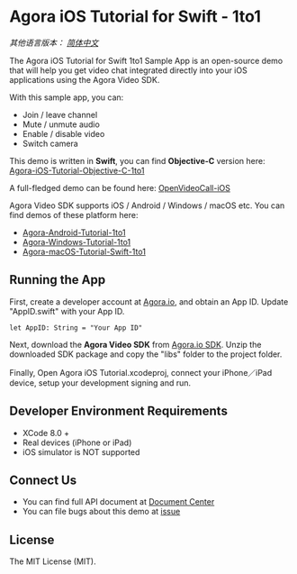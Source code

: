 # Agora iOS Tutorial for Swift - 1to1

*其他语言版本： [简体中文](README.zh.md)*

The Agora iOS Tutorial for Swift 1to1 Sample App is an open-source demo that will help you get video chat integrated directly into your iOS applications using the Agora Video SDK.

With this sample app, you can:

- Join / leave channel
- Mute / unmute audio
- Enable / disable video
- Switch camera

This demo is written in **Swift**, you can find **Objective-C** version here: [Agora-iOS-Tutorial-Objective-C-1to1](https://github.com/AgoraIO/Agora-iOS-Tutorial-Objective-C-1to1)

A full-fledged demo can be found here: [OpenVideoCall-iOS](https://github.com/AgoraIO/OpenVideoCall-iOS)

Agora Video SDK supports iOS / Android / Windows / macOS etc. You can find demos of these platform here:

- [Agora-Android-Tutorial-1to1](https://github.com/AgoraIO/Agora-Android-Tutorial-1to1)
- [Agora-Windows-Tutorial-1to1](https://github.com/AgoraIO/Agora-Windows-Tutorial-1to1)
- [Agora-macOS-Tutorial-Swift-1to1](https://github.com/AgoraIO/Agora-macOS-Tutorial-Swift-1to1)

## Running the App
First, create a developer account at [Agora.io](https://dashboard.agora.io/signin/), and obtain an App ID. Update "AppID.swift" with your App ID.

```
let AppID: String = "Your App ID"
```

Next, download the **Agora Video SDK** from [Agora.io SDK](https://www.agora.io/en/download/). Unzip the downloaded SDK package and copy the "libs" folder to the project folder.

Finally, Open Agora iOS Tutorial.xcodeproj, connect your iPhone／iPad device, setup your development signing and run.

## Developer Environment Requirements
* XCode 8.0 +
* Real devices (iPhone or iPad)
* iOS simulator is NOT supported

## Connect Us

- You can find full API document at [Document Center](https://docs.agora.io/en/)
- You can file bugs about this demo at [issue](https://github.com/AgoraIO/Agora-iOS-Tutorial-Swift-1to1/issues)

## License

The MIT License (MIT).
